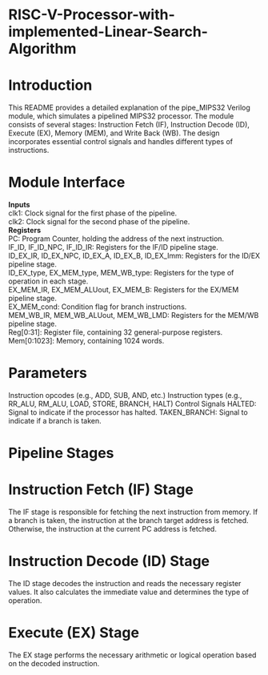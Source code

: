 # RISC-V-Processor-with-implemented-Linear-Search-Algorithm
# Introduction
This README provides a detailed explanation of the pipe_MIPS32 Verilog module, which simulates a pipelined MIPS32 processor. The module consists of several stages: Instruction Fetch (IF), Instruction Decode (ID), Execute (EX), Memory (MEM), and Write Back (WB). The design incorporates essential control signals and handles different types of instructions.

# Module Interface
**Inputs** <br>
clk1: Clock signal for the first phase of the pipeline.  
clk2: Clock signal for the second phase of the pipeline.  
**Registers**  
PC: Program Counter, holding the address of the next instruction.  
IF_ID, IF_ID_NPC, IF_ID_IR: Registers for the IF/ID pipeline stage.  
ID_EX_IR, ID_EX_NPC, ID_EX_A, ID_EX_B, ID_EX_Imm: Registers for the ID/EX pipeline stage.  
ID_EX_type, EX_MEM_type, MEM_WB_type: Registers for the type of operation in each stage.  
EX_MEM_IR, EX_MEM_ALUout, EX_MEM_B: Registers for the EX/MEM pipeline stage.  
EX_MEM_cond: Condition flag for branch instructions.  
MEM_WB_IR, MEM_WB_ALUout, MEM_WB_LMD: Registers for the MEM/WB pipeline stage.  
Reg[0:31]: Register file, containing 32 general-purpose registers.  
Mem[0:1023]: Memory, containing 1024 words.  
# Parameters
Instruction opcodes (e.g., ADD, SUB, AND, etc.)
Instruction types (e.g., RR_ALU, RM_ALU, LOAD, STORE, BRANCH, HALT)
Control Signals
HALTED: Signal to indicate if the processor has halted.
TAKEN_BRANCH: Signal to indicate if a branch is taken.

# Pipeline Stages
# Instruction Fetch (IF) Stage
The IF stage is responsible for fetching the next instruction from memory. If a branch is taken, the instruction at the branch target address is fetched. Otherwise, the instruction at the current PC address is fetched.
# Instruction Decode (ID) Stage
The ID stage decodes the instruction and reads the necessary register values. It also calculates the immediate value and determines the type of operation.
# Execute (EX) Stage
The EX stage performs the necessary arithmetic or logical operation based on the decoded instruction.
